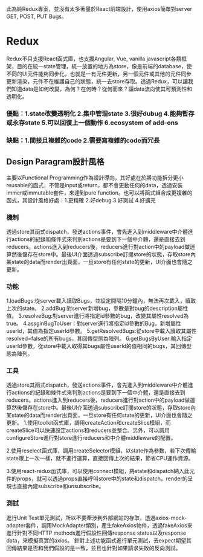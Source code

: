 此為純Redux專案，並沒有太多著墨於React前端設計，使用axios簡單對server GET, POST, PUT Bugs。

# Redux
Redux不只支援React函式庫，也支援Angular, Vue, vanilla javascript各類框架，目的在統一state管理，統一放置的地方為store，像是前端的database，使不同的UI元件能夠同步化，也就是一有元件更新，另一個元件或其他的元件同步更新渲染，元件不在維護自己的狀態，統一去store存取。透過Redux，可以讓我們知道data是如何改變，為何？在何時？從何而來？讓data流向使其可預測性和透明化。

### 優點：1.state改變透明化  2.集中管理state 3.很好dubug 4.能夠暫存或永存state 5.可以回復上一個動作 6.ecosystem of add-ons
### 缺點：1.間接且複雜的code 2.需要寫複雜的code而冗長

## Design Paragram設計風格
主要以Functional Programming作為設計導向，其好處在於將功能拆分更小reusable的函式，不管是input或return，都不會更動任何的data，透過安裝immer或immutable套件，來達到pure function。也可以將函式組合成更複雜的函式，其設計風格好處：1.更精確 2.好debug 3.好測試 4.好擴充

### 機制
透過store其函式dispatch，發送actions事件，會先進入到middleware中介體進行actions的紀錄和條件式來判別actions是要到下一個中介體，還是直接去到reducers。actions進入到reducers後，reducers進行對action中的payload做運算然後儲存在store中。最後UI介面透過subscribe訂閱store的狀態，存取store內某state的data而render出頁面，一旦store有任何state的更新，UI介面也會隨之更新。

### 功能
1.loadBugs:從server載入讀取Bugs，並設定間隔10分鐘內，無法再次載入，讀取上次的state。
2.addBug:對server新增bug，參數是對bug的description屬性值。
3.resolveBug:對server進行將指定id參數的bug，改變其屬性resolved為true。
4.assginBugToUser：對server進行將指定id參數的Bug，新增屬性userId，其值為指定userId參數。
5.getResolvedBugs:從store中載入讀取其屬性resolved=false的所有bugs，其回傳型態為陣列。
6.getBugsByUser:輸入指定userId參數，從store中載入取得其bugs屬性userId的值相同的bugs，其回傳型態為陣列。

### 工具
透過store其函式dispatch，發送actions事件，會先進入到middleware中介體進行actions的紀錄和條件式來判別actions是要到下一個中介體，還是直接去到reducers。actions進入到reducers後，reducers進行對action中的payload做運算然後儲存在store中。最後UI介面透過subscribe訂閱store的狀態，存取store內某state的data而render出頁面，一旦store有任何state的更新，UI介面也會隨之更新。
1.使用toolkit函式庫，調用createAction和createSlice模組，而createSlice可以快速設定actions和reducers並整合。另外，可以調用configureStore進行對store進行reducers和中介體middleware的配置。

2.使用reselect函式庫，調用createSelector模組，以state作為參數，若下次傳輸state跟上一次一樣，就不進行運算，直接回傳上次的結果，節省CPU運作資源。

3.使用react-redux函式庫，可以使用connect模組，將state和dispatch納入此元件的props，就可以透過props直接呼叫store中的state和dispatch，render的呈現也直接內建subscribe和unsubscribe。

### 測試
進行Unit Test單元測試，所以不要牽涉到外部網站的存取，透過axios-mock-adapter套件，調用MockAdapter類別，產生fakeAxios物件，透過fakeAxios來進行針對不同HTTP methods進行假設性回傳response status以及response data，來模擬真實的axios。
針對上述功能函式進行單元測試，去expect期望其回傳結果是否和我們假設的是一致，並且也針對如果請求失敗的反向測試。
